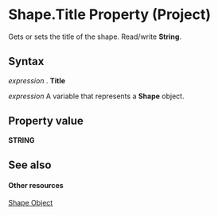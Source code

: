 
# Shape.Title Property (Project)
Gets or sets the title of the shape. Read/write  **String**.

## Syntax

 _expression_ . **Title**

 _expression_ A variable that represents a **Shape** object.


## Property value

 **STRING**


## See also


#### Other resources


[Shape Object](d2b32bcd-5595-a4a7-9772-feb25fd0103a.md)
